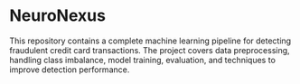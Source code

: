 # NeuroNexus
This repository contains a complete machine learning pipeline for detecting fraudulent credit card transactions. The project covers data preprocessing, handling class imbalance, model training, evaluation, and techniques to improve detection performance.
